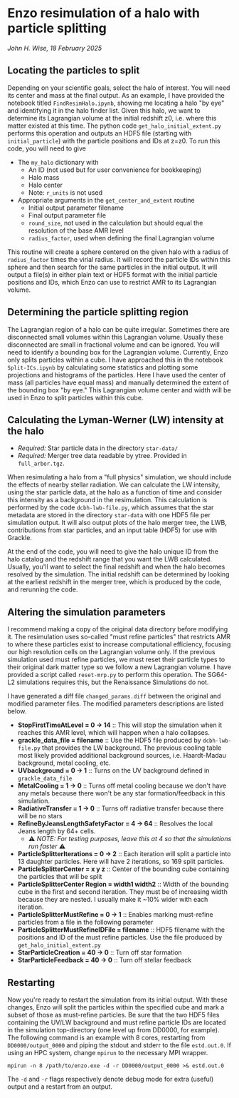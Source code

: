 # Enzo resimulation of a halo with particle splitting
_John H. Wise, 18 February 2025_

## Locating the particles to split

Depending on your scientific goals, select the halo of interest.  You will need its center and mass at the final output.  As an example, I have provided the notebook titled `FindResimHalo.ipynb`, showing me locating a halo "by eye" and identifying it in the halo finder list.  Given this halo, we want to determine its Lagrangian volume at the initial redshift z0, i.e. where this matter existed at this time.  The python code `get_halo_initial_extent.py` performs this operation and outputs an HDF5 file (starting with `initial_particle`) with the particle positions and IDs at z=z0.  To run this code, you will need to give

* The `my_halo` dictionary with
  * An ID (not used but for user convenience for bookkeeping)
  * Halo mass
  * Halo center
  * Note: `r_units` is not used
* Appropriate arguments in the `get_center_and_extent` routine
  * Initial output parameter filename
  * Final output parameter file
  * `round_size`, not used in the calculation but should equal the resolution of the base AMR level
  * `radius_factor`, used when defining the final Lagrangian volume

This routine will create a sphere centered on the given halo with a radius of `radius_factor` times the virial radius.  It will record the particle IDs within this sphere and then search for the same particles in the initial output.  It will output a file(s) in either plain text or HDF5 format with the initial particle positions and IDs, which Enzo can use to restrict AMR to its Lagrangian volume.

## Determining the particle splitting region

The Lagrangian region of a halo can be quite irregular.  Sometimes there are disconnected small volumes within this Lagrangian volume.  Usually these disconnected are small in fractional volume and can be ignored.  You will need to identify a bounding box for the Lagrangian volume.  Currently, Enzo only splits particles within a cube.  I have approached this in the notebook `Split-ICs.ipynb` by calculating some statistics and plotting some projections and histograms of the particles.  Here I have used the center of mass (all particles have equal mass) and manually determined the extent of the bounding box "by eye."  This Lagrangian volume center and width will be used in Enzo to split particles within this cube.

## Calculating the Lyman-Werner (LW) intensity at the halo

* _Required:_ Star particle data in the directory `star-data/`
* _Required:_ Merger tree data readable by ytree.  Provided in `full_arbor.tgz`.

When resimulating a halo from a "full physics" simulation, we should include the effects of nearby stellar radiation.  We can calculate the LW intensity, using the star particle data, at the halo as a function of time and consider this intensity as a background in the resimulation.  This calculation is performed by the code `dcbh-lwb-file.py`, which assumes that the star metadata are stored in the directory `star-data` with one HDF5 file per simulation output.  It will also output plots of the halo merger tree, the LWB, contributions from star particles, and an input table (HDF5) for use with Grackle.

At the end of the code, you will need to give the halo unique ID from the halo catalog and the redshift range that you want the LWB calculated.  Usually, you'll want to select the final redshift and when the halo becomes resolved by the simulation.  The initial redshift can be determined by looking at the earliest redshift in the merger tree, which is produced by the code, and rerunning the code.

## Altering the simulation parameters

I recommend making a copy of the original data directory before modifying it.  The resimulation uses so-called "must refine particles" that restricts AMR to where these particles exist to increase computational efficiency, focusing our high resolution cells on the Lagrangian volume only.  If the previous simulation used must refine particles, we must reset their particle types to their original dark matter type so we follow a new Lagrangian volume.  I have provided a script called `reset-mrp.py` to perform this operation.  The SG64-L2 simulations requires this, but the Renaissance Simulations do not.

I have generated a diff file `changed_params.diff` between the original and modified parameter files.  The modified parameters descriptions are listed below.

* **StopFirstTimeAtLevel = 0 -> 14** :: This will stop the simulation when it reaches this AMR level, which will happen when a halo collapses.
* **grackle_data_file = filename** :: Use the HDF5 file produced by `dcbh-lwb-file.py` that provides the LW background.  The previous cooling table most likely provided additional background sources, i.e. Haardt-Madau background, metal cooling, etc.
* **UVbackground = 0 -> 1** :: Turns on the UV background defined in `grackle_data_file`
* **MetalCooling = 1 -> 0** :: Turns off metal cooling because we don't have any metals because there won't be any star formation/feedback in this simulation.
* **RadiativeTransfer = 1 -> 0** :: Turns off radiative transfer because there will be no stars
* **RefineByJeansLengthSafetyFactor = 4 -> 64** :: Resolves the local Jeans length by 64+ cells.
  * ⚠️ *NOTE: For testing purposes, leave this at 4 so that the simulations run faster* ⚠️
* **ParticleSplitterIterations = 0 -> 2** :: Each iteration will split a particle into 13 daughter particles.  Here will have 2 iterations, so 169 split particles.
* **ParticleSplitterCenter = x y z** :: Center of the bounding cube containing the particles that will be split
* **ParticleSplitterCenter Region = width1 width2** :: Width of the bounding cube in the first and second iteration.  They must be of increasing width because they are nested.  I usually make it ~10% wider with each iteration.
* **ParticleSplitterMustRefine = 0 -> 1** :: Enables marking must-refine particles from a file in the following parameter
* **ParticleSplitterMustRefineIDFile = filename** :: HDF5 filename with the positions and ID of the must refine particles. Use the file produced by `get_halo_initial_extent.py`
* **StarParticleCreation = 40 -> 0** :: Turn off star formation
* **StarParticleFeedback = 40 -> 0** :: Turn off stellar feedback

## Restarting

Now you're ready to restart the simulation from its initial output.  With these changes, Enzo will split the particles within the specified cube and mark a subset of those as must-refine particles.  Be sure that the two HDF5 files containing the UV/LW background and must refine particle IDs are located in the simulation top-directory (one level up from DD0000, for example).  The following command is an example with 8 cores, restarting from `DD0000/output_0000` and piping the stdout and stderr to the file `estd.out.0`.  If using an HPC system, change `mpirun` to the necessary MPI wrapper.
```
mpirun -n 8 /path/to/enzo.exe -d -r DD0000/output_0000 >& estd.out.0
```
The `-d` and `-r` flags respectively denote debug mode for extra (useful) output and a restart from an output.